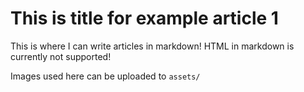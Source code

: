 # This is title for example article 1

This is where I can write articles in markdown!
HTML in markdown is currently not supported!

Images used here can be uploaded to `assets/`
